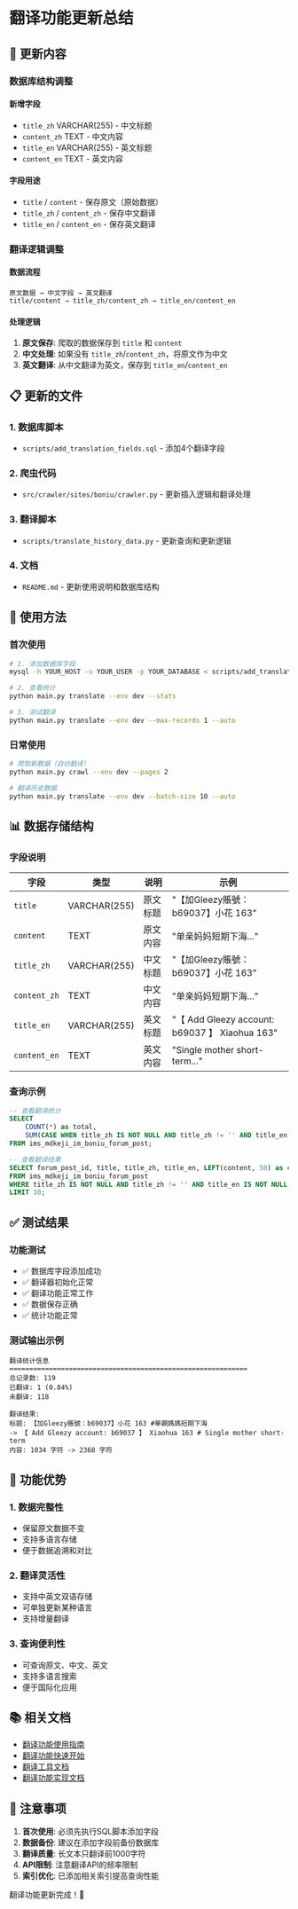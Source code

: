 # 翻译功能更新总结

## 🎯 更新内容

### 数据库结构调整

#### 新增字段
- `title_zh` VARCHAR(255) - 中文标题
- `content_zh` TEXT - 中文内容  
- `title_en` VARCHAR(255) - 英文标题
- `content_en` TEXT - 英文内容

#### 字段用途
- `title` / `content` - 保存原文（原始数据）
- `title_zh` / `content_zh` - 保存中文翻译
- `title_en` / `content_en` - 保存英文翻译

### 翻译逻辑调整

#### 数据流程
```
原文数据 → 中文字段 → 英文翻译
title/content → title_zh/content_zh → title_en/content_en
```

#### 处理逻辑
1. **原文保存**: 爬取的数据保存到 `title` 和 `content`
2. **中文处理**: 如果没有 `title_zh`/`content_zh`，将原文作为中文
3. **英文翻译**: 从中文翻译为英文，保存到 `title_en`/`content_en`

## 📋 更新的文件

### 1. 数据库脚本
- `scripts/add_translation_fields.sql` - 添加4个翻译字段

### 2. 爬虫代码
- `src/crawler/sites/boniu/crawler.py` - 更新插入逻辑和翻译处理

### 3. 翻译脚本
- `scripts/translate_history_data.py` - 更新查询和更新逻辑

### 4. 文档
- `README.md` - 更新使用说明和数据库结构

## 🚀 使用方法

### 首次使用
```bash
# 1. 添加数据库字段
mysql -h YOUR_HOST -u YOUR_USER -p YOUR_DATABASE < scripts/add_translation_fields.sql

# 2. 查看统计
python main.py translate --env dev --stats

# 3. 测试翻译
python main.py translate --env dev --max-records 1 --auto
```

### 日常使用
```bash
# 爬取新数据（自动翻译）
python main.py crawl --env dev --pages 2

# 翻译历史数据
python main.py translate --env dev --batch-size 10 --auto
```

## 📊 数据存储结构

### 字段说明
| 字段 | 类型 | 说明 | 示例 |
|------|------|------|------|
| `title` | VARCHAR(255) | 原文标题 | "【加Gleezy賬號：b69037】小花 163" |
| `content` | TEXT | 原文内容 | "单亲妈妈短期下海..." |
| `title_zh` | VARCHAR(255) | 中文标题 | "【加Gleezy賬號：b69037】小花 163" |
| `content_zh` | TEXT | 中文内容 | "单亲妈妈短期下海..." |
| `title_en` | VARCHAR(255) | 英文标题 | "【 Add Gleezy account: b69037 】 Xiaohua 163" |
| `content_en` | TEXT | 英文内容 | "Single mother short-term..." |

### 查询示例
```sql
-- 查看翻译统计
SELECT 
    COUNT(*) as total,
    SUM(CASE WHEN title_zh IS NOT NULL AND title_zh != '' AND title_en IS NOT NULL AND title_en != '' THEN 1 ELSE 0 END) as translated
FROM ims_mdkeji_im_boniu_forum_post;

-- 查看翻译结果
SELECT forum_post_id, title, title_zh, title_en, LEFT(content, 50) as content, LEFT(content_zh, 50) as content_zh, LEFT(content_en, 50) as content_en
FROM ims_mdkeji_im_boniu_forum_post 
WHERE title_zh IS NOT NULL AND title_zh != '' AND title_en IS NOT NULL AND title_en != ''
LIMIT 10;
```

## ✅ 测试结果

### 功能测试
- ✅ 数据库字段添加成功
- ✅ 翻译器初始化正常
- ✅ 翻译功能正常工作
- ✅ 数据保存正确
- ✅ 统计功能正常

### 测试输出示例
```
翻译统计信息
============================================================
总记录数: 119
已翻译: 1 (0.84%)
未翻译: 118

翻译结果:
标题: 【加Gleezy賬號：b69037】小花 163 #單親媽媽短期下海 
-> 【 Add Gleezy account: b69037 】 Xiaohua 163 # Single mother short-term
内容: 1034 字符 -> 2368 字符
```

## 🎉 功能优势

### 1. 数据完整性
- 保留原文数据不变
- 支持多语言存储
- 便于数据追溯和对比

### 2. 翻译灵活性
- 支持中英文双语存储
- 可单独更新某种语言
- 支持增量翻译

### 3. 查询便利性
- 可查询原文、中文、英文
- 支持多语言搜索
- 便于国际化应用

## 📚 相关文档

- [翻译功能使用指南](docs/translation_guide.md)
- [翻译功能快速开始](TRANSLATION_QUICKSTART.md)
- [翻译工具文档](docs/translator.md)
- [翻译功能实现文档](docs/translation_implementation.md)

## 🔧 注意事项

1. **首次使用**: 必须先执行SQL脚本添加字段
2. **数据备份**: 建议在添加字段前备份数据库
3. **翻译质量**: 长文本只翻译前1000字符
4. **API限制**: 注意翻译API的频率限制
5. **索引优化**: 已添加相关索引提高查询性能

翻译功能更新完成！🎉
